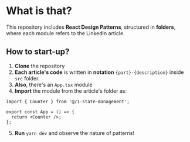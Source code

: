 # What is that?

This repository includes **React Design Patterns**, structured in **folders**, where each module refers to the LinkedIn article.

## How to start-up?
1. **Clone** the repository
2. **Each article's code** is written in **notation** `{part}-{description}` inside `src` folder.
3. **Also**, there's an `App.tsx` module
4. **Import** the module from the article's folder as:

```tsx
import { Counter } from '@/1-state-management';

export const App = () => {
  return <Counter />;
};
```

5. **Run** `yarn dev` and observe the nature of patterns!
